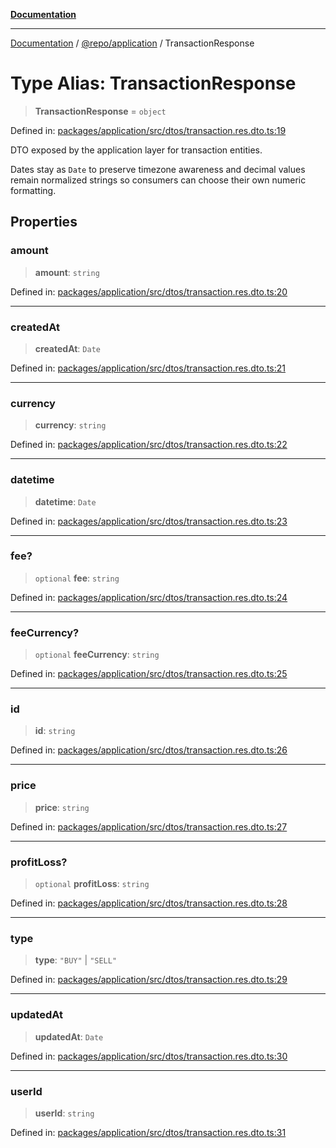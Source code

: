 [**Documentation**](../../../README.md)

***

[Documentation](../../../README.md) / [@repo/application](../README.md) / TransactionResponse

# Type Alias: TransactionResponse

> **TransactionResponse** = `object`

Defined in: [packages/application/src/dtos/transaction.res.dto.ts:19](https://github.com/o3osatoshi/experiment/blob/54ab00df974a3e9f8283fbcd8c611ed1e0274132/packages/application/src/dtos/transaction.res.dto.ts#L19)

DTO exposed by the application layer for transaction entities.

Dates stay as `Date` to preserve timezone awareness and decimal values remain
normalized strings so consumers can choose their own numeric formatting.

## Properties

### amount

> **amount**: `string`

Defined in: [packages/application/src/dtos/transaction.res.dto.ts:20](https://github.com/o3osatoshi/experiment/blob/54ab00df974a3e9f8283fbcd8c611ed1e0274132/packages/application/src/dtos/transaction.res.dto.ts#L20)

***

### createdAt

> **createdAt**: `Date`

Defined in: [packages/application/src/dtos/transaction.res.dto.ts:21](https://github.com/o3osatoshi/experiment/blob/54ab00df974a3e9f8283fbcd8c611ed1e0274132/packages/application/src/dtos/transaction.res.dto.ts#L21)

***

### currency

> **currency**: `string`

Defined in: [packages/application/src/dtos/transaction.res.dto.ts:22](https://github.com/o3osatoshi/experiment/blob/54ab00df974a3e9f8283fbcd8c611ed1e0274132/packages/application/src/dtos/transaction.res.dto.ts#L22)

***

### datetime

> **datetime**: `Date`

Defined in: [packages/application/src/dtos/transaction.res.dto.ts:23](https://github.com/o3osatoshi/experiment/blob/54ab00df974a3e9f8283fbcd8c611ed1e0274132/packages/application/src/dtos/transaction.res.dto.ts#L23)

***

### fee?

> `optional` **fee**: `string`

Defined in: [packages/application/src/dtos/transaction.res.dto.ts:24](https://github.com/o3osatoshi/experiment/blob/54ab00df974a3e9f8283fbcd8c611ed1e0274132/packages/application/src/dtos/transaction.res.dto.ts#L24)

***

### feeCurrency?

> `optional` **feeCurrency**: `string`

Defined in: [packages/application/src/dtos/transaction.res.dto.ts:25](https://github.com/o3osatoshi/experiment/blob/54ab00df974a3e9f8283fbcd8c611ed1e0274132/packages/application/src/dtos/transaction.res.dto.ts#L25)

***

### id

> **id**: `string`

Defined in: [packages/application/src/dtos/transaction.res.dto.ts:26](https://github.com/o3osatoshi/experiment/blob/54ab00df974a3e9f8283fbcd8c611ed1e0274132/packages/application/src/dtos/transaction.res.dto.ts#L26)

***

### price

> **price**: `string`

Defined in: [packages/application/src/dtos/transaction.res.dto.ts:27](https://github.com/o3osatoshi/experiment/blob/54ab00df974a3e9f8283fbcd8c611ed1e0274132/packages/application/src/dtos/transaction.res.dto.ts#L27)

***

### profitLoss?

> `optional` **profitLoss**: `string`

Defined in: [packages/application/src/dtos/transaction.res.dto.ts:28](https://github.com/o3osatoshi/experiment/blob/54ab00df974a3e9f8283fbcd8c611ed1e0274132/packages/application/src/dtos/transaction.res.dto.ts#L28)

***

### type

> **type**: `"BUY"` \| `"SELL"`

Defined in: [packages/application/src/dtos/transaction.res.dto.ts:29](https://github.com/o3osatoshi/experiment/blob/54ab00df974a3e9f8283fbcd8c611ed1e0274132/packages/application/src/dtos/transaction.res.dto.ts#L29)

***

### updatedAt

> **updatedAt**: `Date`

Defined in: [packages/application/src/dtos/transaction.res.dto.ts:30](https://github.com/o3osatoshi/experiment/blob/54ab00df974a3e9f8283fbcd8c611ed1e0274132/packages/application/src/dtos/transaction.res.dto.ts#L30)

***

### userId

> **userId**: `string`

Defined in: [packages/application/src/dtos/transaction.res.dto.ts:31](https://github.com/o3osatoshi/experiment/blob/54ab00df974a3e9f8283fbcd8c611ed1e0274132/packages/application/src/dtos/transaction.res.dto.ts#L31)
